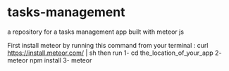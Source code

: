 # tasks-management
a repository for a tasks management app built with meteor js

 First install meteor by running this command from your terminal : curl https://install.meteor.com/ | sh 
 then run
   1- cd the_location_of_your_app
   2- meteor npm install
   3-  meteor
